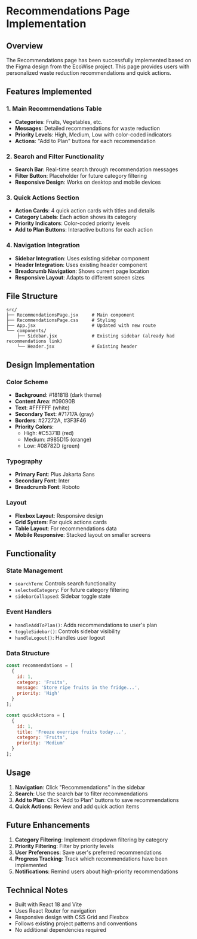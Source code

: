 # Recommendations Page Implementation

## Overview
The Recommendations page has been successfully implemented based on the Figma design from the EcoWise project. This page provides users with personalized waste reduction recommendations and quick actions.

## Features Implemented

### 1. Main Recommendations Table
- **Categories**: Fruits, Vegetables, etc.
- **Messages**: Detailed recommendations for waste reduction
- **Priority Levels**: High, Medium, Low with color-coded indicators
- **Actions**: "Add to Plan" buttons for each recommendation

### 2. Search and Filter Functionality
- **Search Bar**: Real-time search through recommendation messages
- **Filter Button**: Placeholder for future category filtering
- **Responsive Design**: Works on desktop and mobile devices

### 3. Quick Actions Section
- **Action Cards**: 4 quick action cards with titles and details
- **Category Labels**: Each action shows its category
- **Priority Indicators**: Color-coded priority levels
- **Add to Plan Buttons**: Interactive buttons for each action

### 4. Navigation Integration
- **Sidebar Integration**: Uses existing sidebar component
- **Header Integration**: Uses existing header component
- **Breadcrumb Navigation**: Shows current page location
- **Responsive Layout**: Adapts to different screen sizes

## File Structure

```
src/
├── RecommendationsPage.jsx     # Main component
├── RecommendationsPage.css     # Styling
├── App.jsx                     # Updated with new route
└── components/
    ├── Sidebar.jsx             # Existing sidebar (already had recommendations link)
    └── Header.jsx              # Existing header
```

## Design Implementation

### Color Scheme
- **Background**: #18181B (dark theme)
- **Content Area**: #09090B
- **Text**: #FFFFFF (white)
- **Secondary Text**: #71717A (gray)
- **Borders**: #27272A, #3F3F46
- **Priority Colors**:
  - High: #C5371B (red)
  - Medium: #985D15 (orange)
  - Low: #08782D (green)

### Typography
- **Primary Font**: Plus Jakarta Sans
- **Secondary Font**: Inter
- **Breadcrumb Font**: Roboto

### Layout
- **Flexbox Layout**: Responsive design
- **Grid System**: For quick actions cards
- **Table Layout**: For recommendations data
- **Mobile Responsive**: Stacked layout on smaller screens

## Functionality

### State Management
- `searchTerm`: Controls search functionality
- `selectedCategory`: For future category filtering
- `sidebarCollapsed`: Sidebar toggle state

### Event Handlers
- `handleAddToPlan()`: Adds recommendations to user's plan
- `toggleSidebar()`: Controls sidebar visibility
- `handleLogout()`: Handles user logout

### Data Structure
```javascript
const recommendations = [
  {
    id: 1,
    category: 'Fruits',
    message: 'Store ripe fruits in the fridge...',
    priority: 'High'
  }
];

const quickActions = [
  {
    id: 1,
    title: 'Freeze overripe fruits today...',
    category: 'Fruits',
    priority: 'Medium'
  }
];
```

## Usage

1. **Navigation**: Click "Recommendations" in the sidebar
2. **Search**: Use the search bar to filter recommendations
3. **Add to Plan**: Click "Add to Plan" buttons to save recommendations
4. **Quick Actions**: Review and add quick action items

## Future Enhancements

1. **Category Filtering**: Implement dropdown filtering by category
2. **Priority Filtering**: Filter by priority levels
3. **User Preferences**: Save user's preferred recommendations
4. **Progress Tracking**: Track which recommendations have been implemented
5. **Notifications**: Remind users about high-priority recommendations

## Technical Notes

- Built with React 18 and Vite
- Uses React Router for navigation
- Responsive design with CSS Grid and Flexbox
- Follows existing project patterns and conventions
- No additional dependencies required
